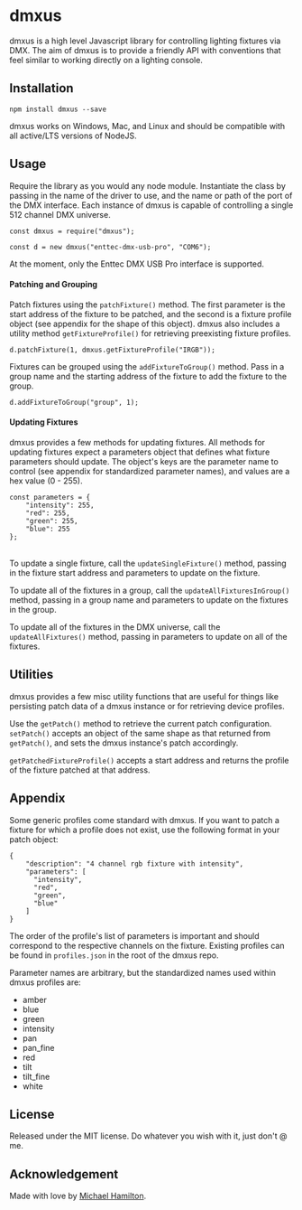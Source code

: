 # dmxus

dmxus is a high level Javascript library for controlling lighting fixtures via DMX. The aim of dmxus is to provide a friendly API with conventions that feel similar to working directly on a lighting console.



## Installation

```
npm install dmxus --save
```

dmxus works on Windows, Mac, and Linux and should be compatible with all active/LTS versions of NodeJS.



## Usage

Require the library as you would any node module. Instantiate the class by passing in the name of the driver to use, and the name or path of the port of the DMX interface.  Each instance of dmxus is capable of controlling a single 512 channel DMX universe.
```
const dmxus = require("dmxus");

const d = new dmxus("enttec-dmx-usb-pro", "COM6");
```
At the moment, only the Enttec DMX USB Pro interface is supported.


#### Patching and Grouping

Patch fixtures using the `patchFixture()` method. The first parameter is the start address of the fixture to be patched, and the second is a fixture profile object (see appendix for the shape of this object). dmxus also includes a utility method `getFixtureProfile()` for retrieving preexisting fixture profiles.
```
d.patchFixture(1, dmxus.getFixtureProfile("IRGB"));
```


Fixtures can be grouped using the `addFixtureToGroup()` method. Pass in a group name and the starting address of the fixture to add the fixture to the group.
```
d.addFixtureToGroup("group", 1);
```


#### Updating Fixtures

dmxus provides a few methods for updating fixtures.  All methods for updating fixtures expect a parameters object that defines what fixture parameters should update. The object's keys are the parameter name to control (see appendix for standardized parameter names), and values are a hex value (0 - 255).
```
const parameters = {
    "intensity": 255,
    "red": 255,
    "green": 255,
    "blue": 255
};
```
  
\
To update a single fixture, call the `updateSingleFixture()` method, passing in the fixture start address and parameters to update on the fixture.

To update all of the fixtures in a group, call the `updateAllFixturesInGroup()` method, passing in a group name and parameters to update on the fixtures in the group.

To update all of the fixtures in the DMX universe, call the `updateAllFixtures()` method, passing in parameters to update on all of the fixtures.



## Utilities

dmxus provides a few misc utility functions that are useful for things like persisting patch data of a dmxus instance or for retrieving device profiles.

Use the `getPatch()` method to retrieve the current patch configuration.
`setPatch()` accepts an object of the same shape as that returned from `getPatch()`, and sets the dmxus instance's patch accordingly.

`getPatchedFixtureProfile()` accepts a start address and returns the profile of the fixture patched at that address.



## Appendix
Some generic profiles come standard with dmxus. If you want to patch a fixture for which a profile does not exist, use the following format in your patch object:
```
{
    "description": "4 channel rgb fixture with intensity",
    "parameters": [
      "intensity",
      "red",
      "green",
      "blue"
    ]
}
```
The order of the profile's list of parameters is important and should correspond to the respective channels on the fixture. Existing profiles can be found in `profiles.json` in the root of the dmxus repo.

Parameter names are arbitrary, but the standardized names used within dmxus profiles are:
* amber
* blue
* green
* intensity
* pan
* pan_fine
* red
* tilt
* tilt_fine
* white



## License
Released under the MIT license. Do whatever you wish with it, just don't @ me.



## Acknowledgement
Made with love by [Michael Hamilton](http://hamblest.one).
